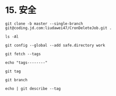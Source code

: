 # 15. 安全

    git clone -b master --single-branch git@coding.jd.com:liudawei47/CronDeleteJob.git .
    
    ls -Al
    
    git config --global --add safe.directory work
    
    git fetch --tags
    
    echo "tags--------"
    
    git tag
    
    git branch
    
    echo | git describe --tag
